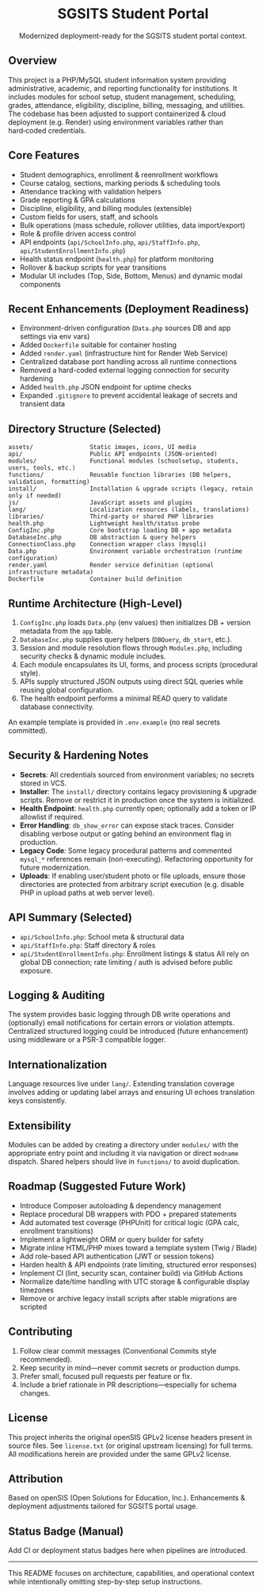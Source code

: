 <h1 align="center">SGSITS Student Portal</h1>
<p align="center">
Modernized deployment-ready for the SGSITS student portal context.
</p>

## Overview
This project is a PHP/MySQL student information system providing administrative, academic, and reporting functionality for institutions. It includes modules for school setup, student management, scheduling, grades, attendance, eligibility, discipline, billing, messaging, and utilities. The codebase has been adjusted to support containerized & cloud deployment (e.g. Render) using environment variables rather than hard‑coded credentials.

## Core Features
- Student demographics, enrollment & reenrollment workflows
- Course catalog, sections, marking periods & scheduling tools
- Attendance tracking with validation helpers
- Grade reporting & GPA calculations
- Discipline, eligibility, and billing modules (extensible)
- Custom fields for users, staff, and schools
- Bulk operations (mass schedule, rollover utilities, data import/export)
- Role & profile driven access control
- API endpoints (`api/SchoolInfo.php`, `api/StaffInfo.php`, `api/StudentEnrollmentInfo.php`)
- Health status endpoint (`health.php`) for platform monitoring
- Rollover & backup scripts for year transitions
- Modular UI includes (Top, Side, Bottom, Menus) and dynamic modal components

## Recent Enhancements (Deployment Readiness)
- Environment-driven configuration (`Data.php` sources DB and app settings via env vars)
- Added `Dockerfile` suitable for container hosting
- Added `render.yaml` (infrastructure hint for Render Web Service)
- Centralized database port handling across all runtime connections
- Removed a hard-coded external logging connection for security hardening
- Added `health.php` JSON endpoint for uptime checks
- Expanded `.gitignore` to prevent accidental leakage of secrets and transient data

## Directory Structure (Selected)
```
assets/                Static images, icons, UI media
api/                   Public API endpoints (JSON-oriented)
modules/               Functional modules (schoolsetup, students, users, tools, etc.)
functions/             Reusable function libraries (DB helpers, validation, formatting)
install/               Installation & upgrade scripts (legacy, retain only if needed)
js/                    JavaScript assets and plugins
lang/                  Localization resources (labels, translations)
libraries/             Third-party or shared PHP libraries
health.php             Lightweight health/status probe
ConfigInc.php          Core bootstrap loading DB + app metadata
DatabaseInc.php        DB abstraction & query helpers
ConnectionClass.php    Connection wrapper class (mysqli)
Data.php               Environment variable orchestration (runtime configuration)
render.yaml            Render service definition (optional infrastructure metadata)
Dockerfile             Container build definition
```

## Runtime Architecture (High-Level)
1. `ConfigInc.php` loads `Data.php` (env values) then initializes DB + version metadata from the `app` table.
2. `DatabaseInc.php` supplies query helpers (`DBQuery`, `db_start`, etc.).
3. Session and module resolution flows through `Modules.php`, including security checks & dynamic module includes.
4. Each module encapsulates its UI, forms, and process scripts (procedural style).
5. APIs supply structured JSON outputs using direct SQL queries while reusing global configuration.
6. The health endpoint performs a minimal READ query to validate database connectivity.


An example template is provided in `.env.example` (no real secrets committed).

## Security & Hardening Notes
- **Secrets**: All credentials sourced from environment variables; no secrets stored in VCS.
- **Installer**: The `install/` directory contains legacy provisioning & upgrade scripts. Remove or restrict it in production once the system is initialized.
- **Health Endpoint**: `health.php` currently open; optionally add a token or IP allowlist if required.
- **Error Handling**: `db_show_error` can expose stack traces. Consider disabling verbose output or gating behind an environment flag in production.
- **Legacy Code**: Some legacy procedural patterns and commented `mysql_*` references remain (non-executing). Refactoring opportunity for future modernization.
- **Uploads**: If enabling user/student photo or file uploads, ensure those directories are protected from arbitrary script execution (e.g. disable PHP in upload paths at web server level).

## API Summary (Selected)
- `api/SchoolInfo.php`: School meta & structural data
- `api/StaffInfo.php`: Staff directory & roles
- `api/StudentEnrollmentInfo.php`: Enrollment listings & status
All rely on global DB connection; rate limiting / auth is advised before public exposure.

## Logging & Auditing
The system provides basic logging through DB write operations and (optionally) email notifications for certain errors or violation attempts. Centralized structured logging could be introduced (future enhancement) using middleware or a PSR-3 compatible logger.

## Internationalization
Language resources live under `lang/`. Extending translation coverage involves adding or updating label arrays and ensuring UI echoes translation keys consistently.

## Extensibility
Modules can be added by creating a directory under `modules/` with the appropriate entry point and including it via navigation or direct `modname` dispatch. Shared helpers should live in `functions/` to avoid duplication.

## Roadmap (Suggested Future Work)
- Introduce Composer autoloading & dependency management
- Replace procedural DB wrappers with PDO + prepared statements
- Add automated test coverage (PHPUnit) for critical logic (GPA calc, enrollment transitions)
- Implement a lightweight ORM or query builder for safety
- Migrate inline HTML/PHP mixes toward a template system (Twig / Blade)
- Add role-based API authentication (JWT or session tokens)
- Harden health & API endpoints (rate limiting, structured error responses)
- Implement CI (lint, security scan, container build) via GitHub Actions
- Normalize date/time handling with UTC storage & configurable display timezones
- Remove or archive legacy install scripts after stable migrations are scripted

## Contributing
1. Follow clear commit messages (Conventional Commits style recommended).
2. Keep security in mind—never commit secrets or production dumps.
3. Prefer small, focused pull requests per feature or fix.
4. Include a brief rationale in PR descriptions—especially for schema changes.

## License
This project inherits the original openSIS GPLv2 license headers present in source files. See `license.txt` (or original upstream licensing) for full terms. All modifications herein are provided under the same GPLv2 license.

## Attribution
Based on openSIS (Open Solutions for Education, Inc.). Enhancements & deployment adjustments tailored for SGSITS portal usage.

## Status Badge (Manual)
Add CI or deployment status badges here when pipelines are introduced.

---
This README focuses on architecture, capabilities, and operational context while intentionally omitting step-by-step setup instructions.

